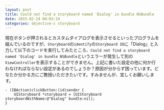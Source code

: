 ```yaml
---
layout: post
title: Could not find a storyboard named 'Dialog' in bundle NSBundle
date: 2015-02-24 04:03:19
categories: objective-c storyboard
---
```

<!-- {% raw %} -->
<p>現在ボタンが押されるとカスタムダイアログを表示させるといったプログラムを組んでいるのですが、<code>Storyboard</code>の<code>identify</code>の<code>Storyboard ID</code>に「Dialog」と入力して以下のコードを実行してみたところ、<code>Could not find a storyboard named 'Dialog' in bundle NSBundle</code>というエラーが発生して別の<code>ViewController</code>を表示することができません。上記に書いた設定の他に何か行わなければならない設定があるのでしょうか？原因が分からず困っています。どなたか分かる方にご教授いただきたいです。すみませんが、宜しくお願いします。</p>

<pre><code>- (IBAction)clickButton:(id)sender {
    UIStoryboard *storyboard = [UIStoryboard storyboardWithName:@"Dialog" bundle:nil];
}
</code></pre>
<!-- {% endraw %} -->
